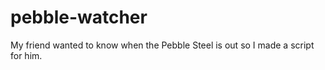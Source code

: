 pebble-watcher
==============

My friend wanted to know when the Pebble Steel is out so I made a script for him.
